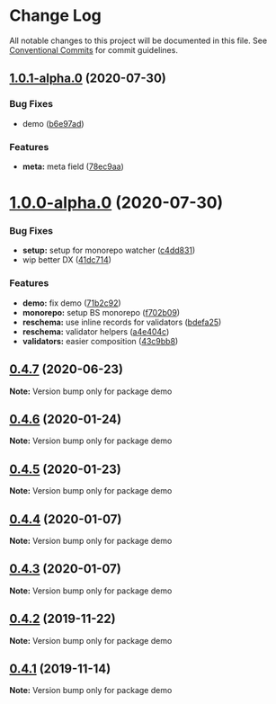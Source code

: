 # Change Log

All notable changes to this project will be documented in this file.
See [Conventional Commits](https://conventionalcommits.org) for commit guidelines.

## [1.0.1-alpha.0](https://github.com/Astrocoders/reform/compare/demo@1.0.0-alpha.0...demo@1.0.1-alpha.0) (2020-07-30)


### Bug Fixes

* demo ([b6e97ad](https://github.com/Astrocoders/reform/commit/b6e97adc13f44ab2fa084abc14ffbe1f6882d4a8))


### Features

* **meta:** meta field ([78ec9aa](https://github.com/Astrocoders/reform/commit/78ec9aa68f0f07246e2e3863dd6efd95b7b60c88))





# [1.0.0-alpha.0](https://github.com/Astrocoders/reform/compare/demo@0.4.7...demo@1.0.0-alpha.0) (2020-07-30)


### Bug Fixes

* **setup:** setup for monorepo watcher ([c4dd831](https://github.com/Astrocoders/reform/commit/c4dd8315574a1d74e90b930cb10c1b01a9ef4d38))
* wip better DX ([41dc714](https://github.com/Astrocoders/reform/commit/41dc714c562cfa93985697565f109cc4e4cf2f94))


### Features

* **demo:** fix demo ([71b2c92](https://github.com/Astrocoders/reform/commit/71b2c92cf0bfcc091adc2a96bf19184baaa9af90))
* **monorepo:** setup BS monorepo ([f702b09](https://github.com/Astrocoders/reform/commit/f702b0934f772c77ccd6e0eb01d98bdb5fc46c1e))
* **reschema:** use inline records for validators ([bdefa25](https://github.com/Astrocoders/reform/commit/bdefa25041429264f733bbdf8eb2ee7bc96884a5))
* **reschema:** validator helpers ([a4e404c](https://github.com/Astrocoders/reform/commit/a4e404c77637c3b7e13a702186f21d68c6b1419f))
* **validators:** easier composition ([43c9bb8](https://github.com/Astrocoders/reform/commit/43c9bb8c8bacc7497d91ac43d948bcf69a5a0edf))





## [0.4.7](https://github.com/Astrocoders/reform/compare/demo@0.4.6...demo@0.4.7) (2020-06-23)

**Note:** Version bump only for package demo





## [0.4.6](https://github.com/Astrocoders/reform/compare/demo@0.4.5...demo@0.4.6) (2020-01-24)

**Note:** Version bump only for package demo





## [0.4.5](https://github.com/Astrocoders/reform/compare/demo@0.4.4...demo@0.4.5) (2020-01-23)

**Note:** Version bump only for package demo





## [0.4.4](https://github.com/Astrocoders/reform/compare/demo@0.4.3...demo@0.4.4) (2020-01-07)

**Note:** Version bump only for package demo





## [0.4.3](https://github.com/Astrocoders/reform/compare/demo@0.4.2...demo@0.4.3) (2020-01-07)

**Note:** Version bump only for package demo





## [0.4.2](https://github.com/Astrocoders/reform/compare/demo@0.4.1...demo@0.4.2) (2019-11-22)

**Note:** Version bump only for package demo





## [0.4.1](https://github.com/Astrocoders/reform/compare/demo@0.4.0...demo@0.4.1) (2019-11-14)

**Note:** Version bump only for package demo
